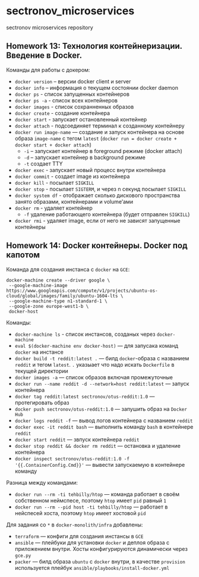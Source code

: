 # sectronov_microservices
sectronov microservices repository

## Homework 13: Технология контейнеризации. Введение в Docker.

Команды для работы с докером:
- `docker version` – версии docker client и server 
- `docker info` – информация о текущем состоянии docker daemon
- `docker ps` - список запущенных контейнеров
- `docker ps -a` - список всех контейнеров
- `docker images` - список сохранненных образов
- `docker create` - создание контейнера
- `docker start` -  запускает остановленный контейнер
- `docker attach` - подсоединяет терминал к созданному контейнеру
- `docker run image-name` — создание и запуск контейнера на основе образа `image-name` с тегом `latest` (`docker run = docker create + docker start + docker attach`)
  - `-i` – запускает контейнер в foreground режиме (docker attach)
  - `-d` – запускает контейнер в background режиме
  - `-t` создает TTY
- `docker exec` - запускает новый процесс внутри контейнера
- `docker commit` - создает image из контейнера
- `docker kill` - посылает `SIGKILL`
- `docker stop` - посылает `SIGTERM`, и через n секунд посылает `SIGKILL`
- `docker system df` - отображает сколько дискового пространства
занято образами, контейнерами и volume’ами
- `docker rm` - удаляет контейнер
  - `-f` удаление работающего контейнера (будет отправлен `SIGKILL`)
- `docker rmi` -  удаляет image, если от него не зависят запущенные контейнеры

## Homework 14: Docker контейнеры. Docker под капотом

Команда для создания инстанса с `docker` на `GCE`:
```
docker-machine create --driver google \
 --google-machine-image https://www.googleapis.com/compute/v1/projects/ubuntu-os-cloud/global/images/family/ubuntu-1604-lts \
 --google-machine-type n1-standard-1 \
 --google-zone europe-west1-b \
 docker-host 
 ```

Команды:

- `docker-machine ls` - список инстансов, созданых через `docker-machine`
- `eval $(docker-machine env docker-host)` — для запусака команд `docker` на инстансе
- `docker build -t reddit:latest .` — билд `docker`-образа с названием `reddit` и тегом `latest`. `.` указыает что надо искать `Dockerfile` в текущей директории
- `docker images -a` — список образов включая промежуточные
- `docker run --name reddit -d --network=host reddit:latest` — запуск контейнера
- `docker tag reddit:latest sectronov/otus-reddit:1.0` — протегировать образ
- `docker push sectronov/otus-reddit:1.0` — запушить образ на `Docker Hub`
- `docker logs reddit -f` — вывод логов контейнера с названием `reddit`
- `docker exec -it reddit bash` — выполнить команду `bash` в контейнере `reddit`
- `docker start reddit` — звпуск контейнера `reddit`
- `docker stop reddit && docker rm reddit` — остановка и удаление контейнера
- `docker inspect sectronov/otus-reddit:1.0 -f '{{.ContainerConfig.Cmd}}'` — вывести запускаемую в контейнере команду

Разница между командами:

- `docker run --rm -ti tehbilly/htop` — команда работает в своём собственном неймспесе, поэтому `htop` имеет `pid` равный `1`
- `docker run --rm --pid host -ti tehbilly/htop` — работает в нейспесей хоста, поэтому `htop` имеет хостовой `pid`

Для задания со `*` в `docker-monolith/infra` добавлены:
- `terraform` — конфиги для создания инстансы в `GCE`
- `ansible` — плейбуки для установки `docker` и деплоя образа с приложением внутри. Хосты конфигурируются динамически через `gce.py`
- `packer` — билд образа `ubuntu` с `docker` внутри, в качестве `provision` используется плейбук `ansible/playbooks/install-docker.yml`

